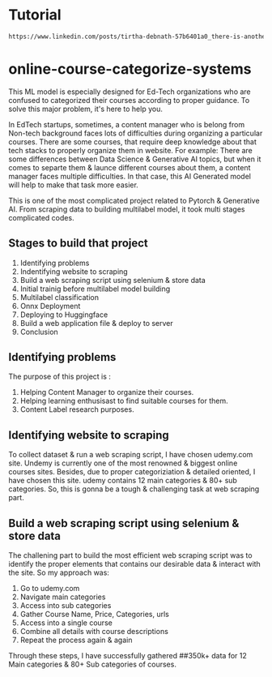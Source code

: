 # Tutorial

```bash
https://www.linkedin.com/posts/tirtha-debnath-57b6401a0_there-is-another-ai-ml-based-data-science-activity-7123755159486164992-skyd?utm_source=share&utm_medium=member_desktop
```

# online-course-categorize-systems
This ML model is especially designed for Ed-Tech organizations who are confused to categorized their courses according to proper guidance. To solve this major problem, it's here to help you. 

In EdTech startups, sometimes, a content manager who is belong from Non-tech background faces lots of difficulties during organizing a particular courses. There are some courses, that require deep knowledge about that tech stacks to properly organize them in website. For example: There are some differences between Data Science & Generative AI topics, but when it comes to separte them & launce different courses about them, a content manager faces multiple difficulties. In that case, this AI Generated model will help to make that task more easier. 

This is one of the most complicated project related to Pytorch & Generative AI. From scraping data to building multilabel model, it took multi stages complicated codes. 

## Stages to build that project 
1. Identifying problems
2. Indentifying website to scraping
3. Build a web scraping script using selenium & store data
4. Initial trainig before multilabel model building
5. Multilabel classification
6. Onnx Deployment
7. Deploying to Huggingface
8. Build a web application file & deploy to server
9. Conclusion


## Identifying problems

The purpose of this project is :

1. Helping Content Manager to organize their courses.
2. Helping learning enthusisast to find suitable courses for them.
3. Content Label research purposes.


## Identifying website to scraping

To collect dataset & run a web scraping script, I have chosen udemy.com site. Undemy is currently one of the most renowned & biggest online courses sites. Besides, due to proper categoriziation & detailed oriented, I have chosen this site. udemy contains 12 main categories & 80+ sub categories. So, this is gonna be a tough & challenging task at web scraping part. 

## Build a web scraping script using selenium & store data

The challening part to build the most efficient web scraping script was to identify the proper elements that contains our desirable data & interact with the site. So my approach was:

1. Go to udemy.com
2. Navigate main categories
3. Access into sub categories
4. Gather Course Name, Price, Categories, urls
5. Access into a single course
6. Combine all details with course descriptions
7. Repeat the process again & again

Through these steps, I have successfully gathered ##350k+ data for 12 Main categories & 80+ Sub categories of courses. 

